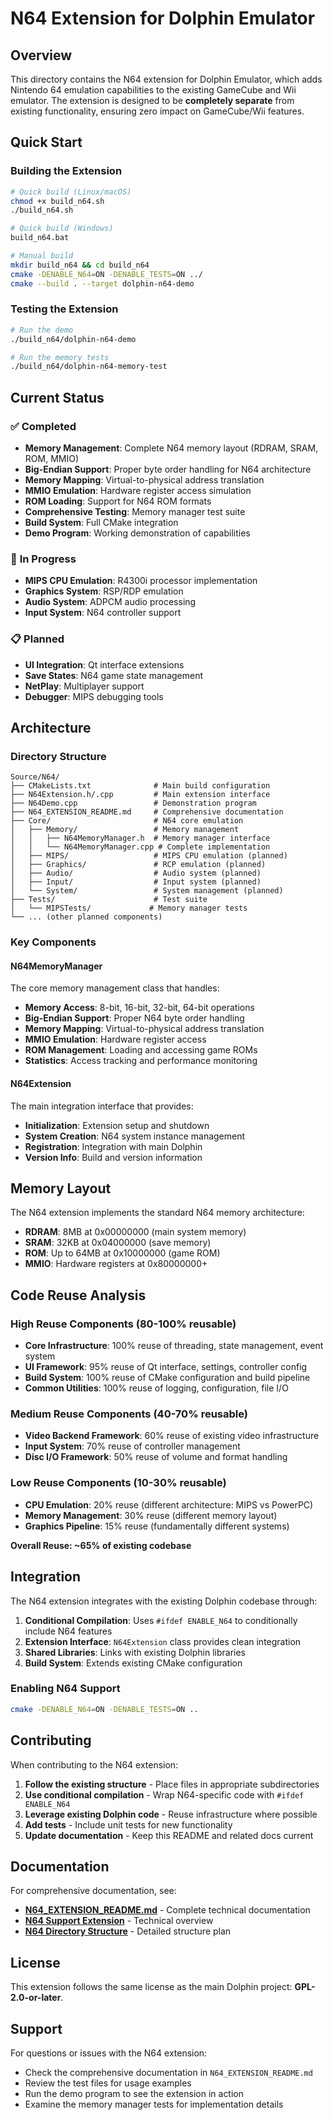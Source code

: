 # N64 Extension for Dolphin Emulator

## Overview

This directory contains the N64 extension for Dolphin Emulator, which adds Nintendo 64 emulation capabilities to the existing GameCube and Wii emulator. The extension is designed to be **completely separate** from existing functionality, ensuring zero impact on GameCube/Wii features.

## Quick Start

### Building the Extension

```bash
# Quick build (Linux/macOS)
chmod +x build_n64.sh
./build_n64.sh

# Quick build (Windows)
build_n64.bat

# Manual build
mkdir build_n64 && cd build_n64
cmake -DENABLE_N64=ON -DENABLE_TESTS=ON ../
cmake --build . --target dolphin-n64-demo
```

### Testing the Extension

```bash
# Run the demo
./build_n64/dolphin-n64-demo

# Run the memory tests
./build_n64/dolphin-n64-memory-test
```

## Current Status

### ✅ **Completed**
- **Memory Management**: Complete N64 memory layout (RDRAM, SRAM, ROM, MMIO)
- **Big-Endian Support**: Proper byte order handling for N64 architecture
- **Memory Mapping**: Virtual-to-physical address translation
- **MMIO Emulation**: Hardware register access simulation
- **ROM Loading**: Support for N64 ROM formats
- **Comprehensive Testing**: Memory manager test suite
- **Build System**: Full CMake integration
- **Demo Program**: Working demonstration of capabilities

### 🔄 **In Progress**
- **MIPS CPU Emulation**: R4300i processor implementation
- **Graphics System**: RSP/RDP emulation
- **Audio System**: ADPCM audio processing
- **Input System**: N64 controller support

### 📋 **Planned**
- **UI Integration**: Qt interface extensions
- **Save States**: N64 game state management
- **NetPlay**: Multiplayer support
- **Debugger**: MIPS debugging tools

## Architecture

### Directory Structure
```
Source/N64/
├── CMakeLists.txt              # Main build configuration
├── N64Extension.h/.cpp         # Main extension interface
├── N64Demo.cpp                 # Demonstration program
├── N64_EXTENSION_README.md     # Comprehensive documentation
├── Core/                       # N64 core emulation
│   ├── Memory/                 # Memory management
│   │   ├── N64MemoryManager.h  # Memory manager interface
│   │   └── N64MemoryManager.cpp # Complete implementation
│   ├── MIPS/                   # MIPS CPU emulation (planned)
│   ├── Graphics/               # RCP emulation (planned)
│   ├── Audio/                  # Audio system (planned)
│   ├── Input/                  # Input system (planned)
│   └── System/                 # System management (planned)
├── Tests/                      # Test suite
│   └── MIPSTests/             # Memory manager tests
└── ... (other planned components)
```

### Key Components

#### N64MemoryManager
The core memory management class that handles:
- **Memory Access**: 8-bit, 16-bit, 32-bit, 64-bit operations
- **Big-Endian Support**: Proper N64 byte order handling
- **Memory Mapping**: Virtual-to-physical address translation
- **MMIO Emulation**: Hardware register access
- **ROM Management**: Loading and accessing game ROMs
- **Statistics**: Access tracking and performance monitoring

#### N64Extension
The main integration interface that provides:
- **Initialization**: Extension setup and shutdown
- **System Creation**: N64 system instance management
- **Registration**: Integration with main Dolphin
- **Version Info**: Build and version information

## Memory Layout

The N64 extension implements the standard N64 memory architecture:

- **RDRAM**: 8MB at 0x00000000 (main system memory)
- **SRAM**: 32KB at 0x04000000 (save memory)
- **ROM**: Up to 64MB at 0x10000000 (game ROM)
- **MMIO**: Hardware registers at 0x80000000+

## Code Reuse Analysis

### High Reuse Components (80-100% reusable)
- **Core Infrastructure**: 100% reuse of threading, state management, event system
- **UI Framework**: 95% reuse of Qt interface, settings, controller config
- **Build System**: 100% reuse of CMake configuration and build pipeline
- **Common Utilities**: 100% reuse of logging, configuration, file I/O

### Medium Reuse Components (40-70% reusable)
- **Video Backend Framework**: 60% reuse of existing video infrastructure
- **Input System**: 70% reuse of controller management
- **Disc I/O Framework**: 50% reuse of volume and format handling

### Low Reuse Components (10-30% reusable)
- **CPU Emulation**: 20% reuse (different architecture: MIPS vs PowerPC)
- **Memory Management**: 30% reuse (different memory layout)
- **Graphics Pipeline**: 15% reuse (fundamentally different systems)

**Overall Reuse: ~65% of existing codebase**

## Integration

The N64 extension integrates with the existing Dolphin codebase through:

1. **Conditional Compilation**: Uses `#ifdef ENABLE_N64` to conditionally include N64 features
2. **Extension Interface**: `N64Extension` class provides clean integration
3. **Shared Libraries**: Links with existing Dolphin libraries
4. **Build System**: Extends existing CMake configuration

### Enabling N64 Support
```bash
cmake -DENABLE_N64=ON -DENABLE_TESTS=ON ..
```

## Contributing

When contributing to the N64 extension:

1. **Follow the existing structure** - Place files in appropriate subdirectories
2. **Use conditional compilation** - Wrap N64-specific code with `#ifdef ENABLE_N64`
3. **Leverage existing Dolphin code** - Reuse infrastructure where possible
4. **Add tests** - Include unit tests for new functionality
5. **Update documentation** - Keep this README and related docs current

## Documentation

For comprehensive documentation, see:
- **[N64_EXTENSION_README.md](N64_EXTENSION_README.md)** - Complete technical documentation
- **[N64 Support Extension](../docs/N64_Support_Extension.md)** - Technical overview
- **[N64 Directory Structure](../docs/N64_Directory_Structure.md)** - Detailed structure plan

## License

This extension follows the same license as the main Dolphin project: **GPL-2.0-or-later**.

## Support

For questions or issues with the N64 extension:
- Check the comprehensive documentation in `N64_EXTENSION_README.md`
- Review the test files for usage examples
- Run the demo program to see the extension in action
- Examine the memory manager tests for implementation details